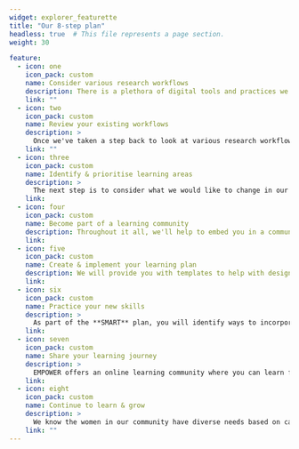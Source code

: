 ```yaml
---
widget: explorer_featurette
title: "Our 8-step plan"
headless: true  # This file represents a page section.
weight: 30

feature:
  - icon: one
    icon_pack: custom
    name: Consider various research workflows
    description: There is a plethora of digital tools and practices we can employ in our research. We'll look at research from [101 Innovations in Scholarly Communication](https://101innovations.wordpress.com/) to explore research tools across the research lifecycle - discovery, analysis, writing, publication, outreach, and assessment. We'll also look at research workflows to see which tools work well together.
    link: ""
  - icon: two
    icon_pack: custom
    name: Review your existing workflows
    description: >
      Once we've taken a step back to look at various research workflows, we'll take a moment to review our own. Which tools and methodologies do we use? What is happening in our respective research fields? What is happening across the research lifecycle in our own work? What do other people in our community do?
    link: ""
  - icon: three
    icon_pack: custom
    name: Identify & prioritise learning areas
    description: >
      The next step is to consider what we would like to change in our research workflows? What might have the largest impact in the short term - the next few weeks or months? What do you need to learn to complete a project that you're working on? What new skill or tool could be a stepping stone to the next thing?
    link: 
  - icon: four
    icon_pack: custom
    name: Become part of a learning community
    description: Throughout it all, we'll help to embed you in a community of women following  the same learning path. Although each of us will be following a personalised learning path, learning different tools and skills, each at our own pace, we'll be learning together. We will also introduce you to other online learning communities that could provide tool- or methodology-specific support.
    link: 
  - icon: five
    icon_pack: custom
    name: Create & implement your learning plan
    description: We will provide you with templates to help with designing a **SMART** plan for learning the new skill or tool you identified in the previous steps. We'll help you set goals, provide support throughout the planning and learning process, and celebrate your success. This eight-step process can be repeated to continue upskilling yourself now and in the future. 
    link: 
  - icon: six
    icon_pack: custom
    name: Practice your new skills
    description: >
      As part of the **SMART** plan, you will identify ways to incorporate what you've learned in your work in the short term. We will help you to identify opportunities for applying your new skills and making it part of existing research workflows. 
    link: 
  - icon: seven
    icon_pack: custom
    name: Share your learning journey
    description: >
      EMPOWER offers an online learning community where you can learn from presenters and peers, and share your own expertise and experience. You can join our co-working sessions to try new things out, get feedback, show others what you're working on, where you're getting stuck, or what you have accomplished.
    link: 
  - icon: eight
    icon_pack: custom
    name: Continue to learn & grow
    description: >
      We know the women in our community have diverse needs based on career stage, research topic, personal situation, access to infrastructure and other resources to name only a few. We also know that everyone learns at their own pace. Some may take the rest of the year to learn their new skill/tool, others may set new goals every few weeks or months. We look forward to embarking on this learning journey with you!
    link: ""
---
```



